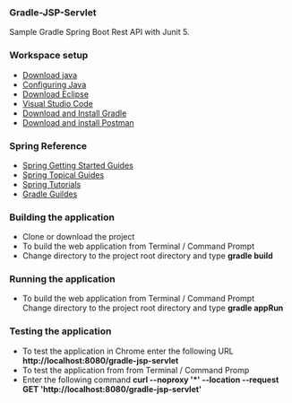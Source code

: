 ### Gradle-JSP-Servlet

Sample Gradle Spring Boot Rest API with Junit 5. 

### Workspace setup
- [Download java](https://jdk.java.net/archive/)
- [Configuring Java](https://docs.oracle.com/cd/E19182-01/821-0917/inst_jdk_javahome_t/index.html)  
- [Download Eclipse](https://www.eclipse.org/downloads/packages/)
- [Visual Studio Code](https://code.visualstudio.com/docs/java/java-springboot) 
- [Download and Install Gradle](https://docs.gradle.org/current/userguide/installation.html)  
- [Download and install Postman](https://www.getpostman.com/downloads/)

### Spring Reference
- [Spring Getting Started Guides](https://spring.io/guides#getting-started-guides)
- [Spring Topical Guides](https://spring.io/guides#topical-guides)
- [Spring Tutorials](https://spring.io/guides#tutorials)
- [Gradle Guildes](https://gradle.org/guides/)

### Building the application
- Clone or download the project  
- To build the web application from Terminal / Command Prompt   
- Change directory to the project root directory and type **gradle build**  

### Running the application
- To build the web application from Terminal / Command Prompt  
Change directory to the project root directory and type **gradle appRun** 

### Testing the application
- To test the application in Chrome enter the following URL **http://localhost:8080/gradle-jsp-servlet**
- To test the application from from Terminal / Command Promp
- Enter the following command **curl --noproxy '*' --location --request GET 'http://localhost:8080/gradle-jsp-servlet'**
